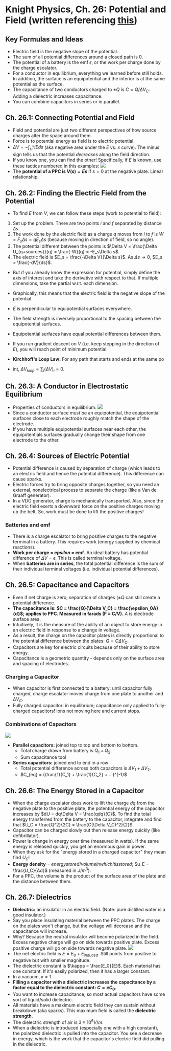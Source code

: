 # Knight Physics, Ch. 26: Potential and Field (written referencing [this](http://faculty.uml.edu/arthur_mittler/Teaching/95_144/Ch%2026%20Knight%204th.pdf))

## Key Formulas and Ideas
- Electric field is the negative slope of the potential. 
- The sum of all potential differences around a closed path is 0.
- The potential of a battery is the emf $\epsilon$, or the work per charge done by the charge escalator.
- For a conductor in equilibrium, everything we learned before still holds. In addition, the surface is an equipotential and the interior is at the same potential as the surface.
- The capacitance of two conductors charged to $\pm Q$ is $C = Q/\Delta V_C$. Adding a dielectric increases capacitance.
- You can combine capacitors in series or in parallel.

## Ch. 26.1: Connecting Potential and Field
- Field and potential are just two different perspectives of how source charges alter the space around them. 
- Force is to potential energy as field is to electric potential.
- $\Delta V = -\int_{s_i}^{s_f}Eds$ (aka negative area under the $E$ vs. $x$ curve). The minus sign tells us that the potential *decreases* along the field direction.
- If you know one, you can find the other! Specifically, if $E$ is known, use these tactics numbered in this examples:
![](https://image.ibb.co/ibf2vd/Screen_Shot_2018_05_14_at_2_04_56_AM.png)
- The **potential of a PPC is $V(s) = Es$** if $s = 0$ at the negative plate. Linear relationship.

## Ch. 26.2: Finding the Electric Field from the Potential
- To find $E$ from $V$, we can follow these steps (work to potential to field):
 
1. Set up the problem. There are two points $i$ and $f$ separated by distance $\Delta s$.
2. The work done by the electric field as a charge $q$ moves from $i$ to $f$ is $W = F_s\Delta s = qE_s\Delta s$ (because moving in direction of field, so no angle).
3. The potential different between the points is $\Delta V = \frac{\Delta U_{q+sources}}{q} = \frac{-W}{q} = -E_s\Delta s$.
4. The electric field is $E_s = \frac{-\Delta V}{\Delta s}$. As $\Delta s \to 0$, $E_s = \frac{-dV}{ds}$.

- But if you already know the expression for potential, simply define the axis of interest and take the derivative with respect to that. If multiple dimensions, take the partial w.r.t. each dimension.
- Graphically, this means that the electric field is the negative slope of the potential.
- $E$ is perpendicular to equipotential surfaces everywhere. 
- The field strength is inversely proportional to the spacing between the equipotential surfaces.
- Equipotential surfaces have equal potential differences between them.
- If you run gradient descent on $V$ (i.e. keep stepping in the direction of $E$), you will reach point of minimum potential.

- **Kirchhoff's Loop Law:** For any path that starts and ends at the same po
- int, $\Delta V_{loop} = \sum_i(\Delta V)_i = 0$.

## Ch. 26.3: A Conductor in Electrostatic Equilibrium
- Properties of conductors in equilibrium:
![](https://preview.ibb.co/dxbA0d/Screen_Shot_2018_05_14_at_10_30_52_AM.png)
- Since a conductor surface must be an equipotential, the equipotential surfaces close to each electrode roughly match the shape of the electrode.
- If you have multiple equipotential surfaces near each other, the equipotentials surfaces gradually change their shape from one electrode to the other.

## Ch. 26.4: Sources of Electric Potential
- Potential difference is caused by separation of charge (which leads to an electric field and hence the potential difference). This difference can cause sparks.
- Electric forces try to bring opposite charges together, so you need an external, nonelectrical process to separate the charge (like a Van de Graaff generator).
- In a VDG generator, charge is mechanically transported. Also, since the electric field exerts a downward force on the positive charges moving up the belt. So, work must be done to lift the positive charges!

### Batteries and emf
- There is a charge escalator to bring positive charges to the negative terminal in a battery. This requires work (energy supplied by chemical reactions).
- **Work per charge = $epsilon$ = emf**. An ideal battery has potential difference of $\Delta V = \epsilon$. This is called terminal voltage.
- When **batteries are in series**, the total potential difference is the sum of their individual terminal voltages (i.e. individual potential differences). 

## Ch. 26.5: Capacitance and Capacitors
- Even if net charge is zero, separation of charges ($\pm Q$ can still create a potential difference.
- **The capacitance is: $C = \frac{Q}{\Delta V_C} = \frac{\epsilon_0A}{d}$; applies to PPC. Measured in farads (F = C/V).** $A$ is electrode surface area.
- Intuitively, it is the measure of the ability of an object to store energy in an electric field in response to a change in voltage.
- As a result, the charge on the capacitor plates is directly proportional to the potential difference between the plates: $Q = C\Delta V_C$.
- Capacitors are key for electric circuits because of their ability to store energy.
- Capacitance is a geometric quantity - depends only on the surface area and spacing of electrodes.

### Charging a Capacitor
- When capacitor is first connected to a battery: until capacitor fully charged, charge escalator moves charge from one plate to another and $\Delta V_C$.
- Fully charged capacitor: in equilibrium; capacitance only applied to fully-charged capacitors! Ions not moving here and current stops.

### Combinations of Capacitors
![](https://image.ibb.co/by20GJ/Screen_Shot_2018_05_14_at_11_12_38_AM.png)

- **Parallel capacitors:** joined top to top and bottom to bottom.
	- Total charge drawn from battery is $Q_1 + Q_2$.
	- Sum capacitance too!
- **Series capacitors:** joined end to end in a row
	- Total potential difference across both capacitors is $\Delta V_1 + \Delta V_2$.
	- $C_{eq} = (\frac{1}{C_1} + \frac{1}{C_2} + ...)^{-1}$

## Ch. 26.6: The Energy Stored in a Capacitor
- When the charge escalator does work to lift the charge $dq$ from the negative plate to the positive plate, the potential energy of the capacitor increases by $dU = dq\Delta V = \frac{qdq}{C}$. To find the total energy transferred from the battery to the capacitor, integrate and find that $U_C = \frac{Q^2}{2C} = \frac{C(\Delta V_C)^2}{2}$.
- Capacitor can be charged slowly but then release energy quickly (like defibrillator).
- Power is change in energy over time (measured in watts). If the same energy is released quickly, you get an enormous gain in power.
- When they ask for the "energy stored in a charged capacitor" they mean find $U_C$!
- **Energy density** = $energy stored/volume in which it is stored$; $u_E = \frac{U_C}{Ad}$ (measured in $J/m^3$).
- For a PPC, the volume is the product of the surface area of the plate and the distance between them.

## Ch. 26.7: Dielectrics
- **Dielectric:** an insulator in an electric field. (Note: pure distilled water is a good insulator.)
- Say you place insulating material between the PPC plates. The charge on the plates won't change, but the voltage will decrease and the capacitance will increase.
- Why? Because the neutral insulator will become polarized in the field. Excess negative charge will go on side towards positive plate. Excess positive charge will go on side towards negative plate. 
![](https://image.ibb.co/ngvbqd/Screen_Shot_2018_05_14_at_12_10_32_PM.png)
- The net electric field is $E = E_0 + E_{induced}$. Still points from positive to negative but with smaller magnitude.
- The dielectric constant is $\kappa = \frac{E_0}{E}$. Each material has one constant. If it's easily polarized, then it has a larger constant.
- In a vacuum, $\kappa = 1$.
- **Filling a capacitor with a dielectric increases the capacitance by a factor equal to the dielectric constant: $C = \kappa C_0$.**
- You want to increase capacitance, so most actual capacitors have some sort of liquid/solid dielectric.
- All materials have a maximum electric field they can sustain without breakdown (aka sparks). This maximum field is called the **dielectric strength**.
- The dielectric strength of air is $3 \times 10^6 V/m$.
- When a dielectric is introduced (especially one with a high constant), the polarized dielectric is pulled into the capacitor. You see a decrease in energy, which is the work that the capacitor's electric field did pulling in the dielectric.